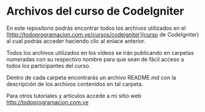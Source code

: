 # Archivos del curso de CodeIgniter

En este repositorio podrás encontrar todos los archivos utilizados en el [http://todoprogramacion.com.ve/cursos/codeigniter](curso de CodeIgniter) al cual podrás acceder haciendo clic al enlace anterior.

Todos los archivos utilizados en los videos se irán publicando en carpetas numeradas con su respectivo nombre para que sean de fácil acceso a todos los participantes del curso.


Dentro de cada carpeta encontrarás un archivo README.md con la descripción de los archivos contenidos en tal carpeta.

Para otros tutoriales y artículos accede a mi sitio web http://todoprogramacion.com.ve